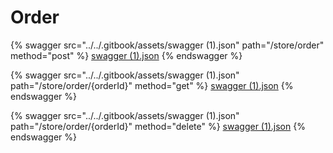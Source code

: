 # Order

{% swagger src="../../.gitbook/assets/swagger (1).json" path="/store/order" method="post" %}
[swagger (1).json](<../../.gitbook/assets/swagger (1).json>)
{% endswagger %}

{% swagger src="../../.gitbook/assets/swagger (1).json" path="/store/order/{orderId}" method="get" %}
[swagger (1).json](<../../.gitbook/assets/swagger (1).json>)
{% endswagger %}

{% swagger src="../../.gitbook/assets/swagger (1).json" path="/store/order/{orderId}" method="delete" %}
[swagger (1).json](<../../.gitbook/assets/swagger (1).json>)
{% endswagger %}
